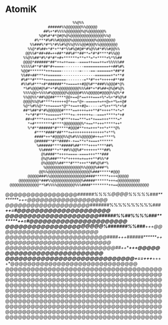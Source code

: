 # AtomiK


                                  %%@%%                                   
                       ######%%@@@@@@@%%@@@@@                             
                     ##%+*#%%%%@@@@@@@%@%@@@@@@@%                         
                   %@#%#*#*@#@%@%@@@@@@@@@@@@@@@%%@                       
                 #%***#%#%%#@@@@@%@@@@@@@@@@%@@@@@@@@                     
               %%###%*#*%*#%%#%@%%@%%%@@#@@@%%@@@@@@@@                    
              %%@*#%##+*#*+**#*%%#%@#@#*#%@%%#*#%%#@@%%                   
             @@%%#*##+##=++##**##%#**##**=*#*#****#%%@@                   
            %%@%%##*#%*#*#*+#+******+**+**=*+****+%*%%##                  
            @@@@*######*##*++=++===--====++===++=+%%%%%##                 
           %%%%%#**#*##*#+====---------===========++##%#%                 
           %@@#*******+++====--------=----==-======+*##*#                 
           %%##+##***++======---------------=======+*+**#                 
           #%#**#****+=========--------=**#*++*+++++#**##                 
           #%%#%#***+#*######**+====++#@@%#**###%%@@@#*@%                 
            *%#%@@@#@%#*+*#%@@@@@@@@@%%%##*+*#%##+@%@#%@%                 
            %%%%@@+%%%%#%@@@@@@%@@@@@#%%%@@@@@#@@@@%%@%*#                 
            %%@@%%*##%@@##*****@@+==@*==+++===+%*=%+*#%@%#                
            @@@@%%@%#****++++++@*+==*@+-=====+=++@=+*%=+@#                
            %@*%#%%@**++====+*@**+==++#@=-----=*%++**%*+%#                
            ##*%##*#*#%@@@@@@#****==++++=++**#*++++**+*=*                 
             *+*#*#***+=====+****+=-++++++=--===+****+*+#                 
             ##+#****+++=++**#***++==***=+*+===+++****=*                  
              *+#********#****@@@@@@@@%*+==**+++*****++*                  
              %*#**######*#*****#@@@#**++=+++*++*+***@%                   
                 #****####*##***+=++++++++++++++*+**%                     
                 ####*++*#@@@@%%@%#%%%@@@@@#++=+****%                     
                 @#####**#**####+-+==**+*+===+******                      
                  %######****#####%##****++++****##%                      
                   %%####**+**##%%@@%#*++++++***##%                       
                    @%####**++++====-====+++***###                        
                    @%@%###***+*+++++=+==++**#%%*#                        
                    @%@@@@%%##***#***+++**##%@%#*%                        
                     %@@@@@@@@@@@@@@@@%%@@@@%###*%                        
                   @@%%@@@@@@@@@@@@@@@@@@@%###*****#@@@                   
              @@@@@###%%@@@@@@@@@@@@@@@@####******++++@@@@@               
          @@@@@@@@@*###%%@@@@@@@@@@@@@%#####******+++=@@@@@@@@@@          
      @@@@@@@@@@@@@**%#%%%%@@@@@@@@%%%####********++==@@@@@@@@@@@@@@      
  @@@@@@@@@@@@@@@@@#*#####%%%%@@@@%%%%%###********++=@@@@@@@@@@@@@@@@@@@  
@@@@@@@@@@@@@@@@@@@@*#######%%%%%%%%%%###********++=#@@@@@@@@@@@@@@@@@@@@@
@@@@@@@@@@@@@@@@@@@@@***######%%##%%%%###*******++=#@@@@@@@@@@@@@@@@@@@@@@
@@@@@@@@@@@@@@@@@@@@@@%**###****####%%###******+++@@@@@@@@@@@@@@@@@@@@@@@@
@@@@@@@@@@@@@@@@@@@@@@@@####*+++*######*******++*@@@@@@@@@@@@@@@@@@@@@@@@@
@@@@@@@@@@@@@@@@@@@@@@@@@@##**++********++***+*@@@@@@@@@@@@@@@@@@@@@@@@@@@
@@@@@@@@@@@@@@@@@@@@@@@@@@@@@*+==+++***++++*@@@@@@@@@@@@@@@@@@@@@@@@@@@@@@
@@@@@@@@@@@@@@@@@@@@@@@@@@@@@@@@@@@@@@@@@@@@@@@@@@@@@@@@@@@@@@@@@@@@@@@@@@
@@@@@@@@@@@@@@@@@@@@@@@@@@@@@@@@@@@@@@@@@@@@@@@@@@@@@@@@@@@@@@@@@@@@@@@@@@
@@@@@@@@@@@@@@@@@@@@@@@@@@@@@@@@@@@@@@@@@@@@@@@@@@@@@@@@@@@@@@@@@@@@@@@@@@
@@@@@@@@@@@@@@@@@@@@@@@@@@@@@@@@@@@@@@@@@@@@@@@@@@@@@@@@@@@@@@@@@@@@@@@@@@
@@@@@@@@@@@@@@@@@@@@@@@@@@@@@@@@@@@@@@@@@@@@@@@@@@@@@@@@@@@@@@@@@@@@@@@@@@